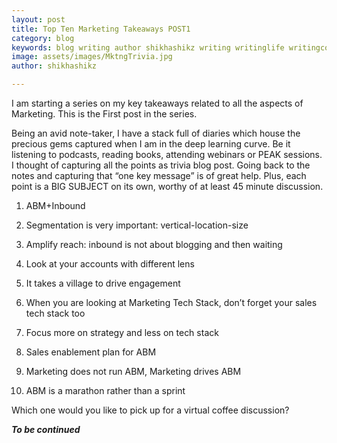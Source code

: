 ```yaml
---
layout: post
title: Top Ten Marketing Takeaways POST1
category: blog
keywords: blog writing author shikhashikz writing writinglife writingcommunity dailyblogpost dailyblogpostchallenge marketing abm
image: assets/images/MktngTrivia.jpg
author: shikhashikz

---
```

I am starting a series on my key takeaways related to all the aspects of Marketing. This is the First post in the series.

Being an avid note-taker, I have a stack full of diaries which house the precious gems captured when I am in the deep learning curve. Be it listening to podcasts, reading books, attending webinars or PEAK sessions. I thought of capturing all the points as trivia blog post. Going back to the notes and capturing that “one key message” is of great help. Plus, each point is a BIG SUBJECT on its own, worthy of at least 45 minute discussion.


1.	ABM+Inbound

2.	Segmentation is very important: vertical-location-size

3.	Amplify reach: inbound is not about blogging and then waiting

4.	Look at your accounts with different lens

5.	It takes a village to drive engagement

6.	When you are looking at Marketing Tech Stack, don’t forget your sales tech stack too

7.	Focus more on strategy and less on tech stack

8.	Sales enablement plan for ABM

9.	Marketing does not run ABM, Marketing drives ABM

10.	ABM is a marathon rather than a sprint

Which one would you like to pick up for a virtual coffee discussion?

***To be continued***
